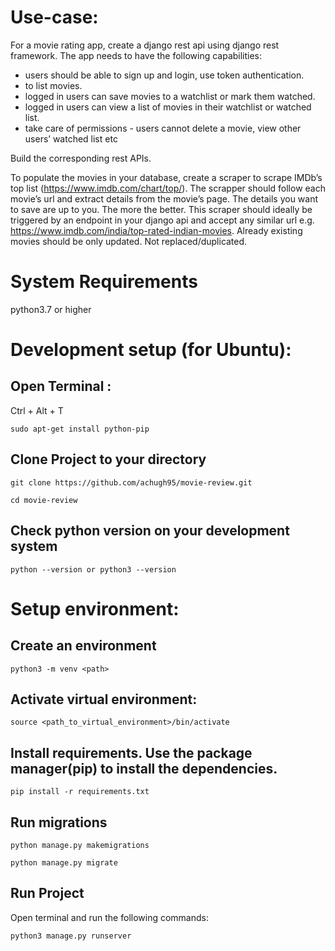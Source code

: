 # Use-case:

For a movie rating app, create a django rest api using django rest framework. The app needs to have the following capabilities:
- users should be able to sign up and login, use token authentication.
- to list movies.
- logged in users can save movies to a watchlist or mark them watched.  
- logged in users can view a list of movies in their watchlist or watched list.
- take care of permissions - users cannot delete a movie, view other users’ watched list etc

Build the corresponding rest APIs.

To populate the movies in your database, create a scraper to scrape IMDb’s top list (https://www.imdb.com/chart/top/). The scrapper should follow each movie’s url and extract details from the movie’s page. The details you want to save are up to you. The more the better.
This scraper should ideally be triggered by an endpoint in your django api and accept any similar url e.g. https://www.imdb.com/india/top-rated-indian-movies.
Already existing movies should be only updated. Not replaced/duplicated.


# System Requirements
python3.7 or higher


# Development setup (for Ubuntu):

## Open Terminal :

Ctrl + Alt + T

`sudo apt-get install python-pip`

## Clone Project to your directory

`git clone https://github.com/achugh95/movie-review.git`

`cd movie-review`

## Check python version on your development system

`python --version or python3 --version`


# Setup environment:

## Create an environment 
`python3 -m venv <path>`

## Activate virtual environment: 
`source <path_to_virtual_environment>/bin/activate`

## Install requirements. Use the package manager(pip) to install the dependencies. 
`pip install -r requirements.txt`


## Run migrations

`python manage.py makemigrations`

`python manage.py migrate`

## Run Project

Open terminal and run the following commands:

`python3 manage.py runserver`

